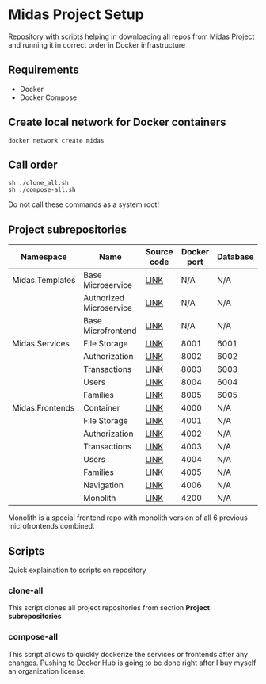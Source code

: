 # Midas Project Setup

Repository with scripts helping in downloading all repos from Midas Project and running it in correct order in Docker infrastructure

## Requirements
- Docker
- Docker Compose


## Create local network for Docker containers

```
docker network create midas
```

## Call order
```
sh ./clone_all.sh
sh ./compose-all.sh
```

Do not call these commands as a system root!

## Project subrepositories
| Namespace       | Name                    | Source code                                                                         | Docker port | Database |
|-----------------|-------------------------|-------------------------------------------------------------------------------------|-------------|----------|
| Midas.Templates | Base Microservice       | [LINK](https://github.com/BordowyRydwan/Midas.Templates.BaseMicroservice.git)       | N/A         | N/A      |
|                 | Authorized Microservice | [LINK](https://github.com/BordowyRydwan/Midas.Templates.AuthorizedMicroservice.git) | N/A         | N/A      |
|                 | Base Microfrontend      | [LINK](https://github.com/BordowyRydwan/Midas.Templates.BaseMicroservice.git)       | N/A         | N/A      |
| Midas.Services  | File Storage            | [LINK](https://github.com/BordowyRydwan/Midas.Services.FileStorage.git)             | 8001        | 6001     |
|                 | Authorization           | [LINK](https://github.com/BordowyRydwan/Midas.Services.Authorization.git)           | 8002        | 6002     |
|                 | Transactions            | [LINK](https://github.com/BordowyRydwan/Midas.Services.Transactions.git)            | 8003        | 6003     |
|                 | Users                   | [LINK](https://github.com/BordowyRydwan/Midas.Services.Users.git)                   | 8004        | 6004     |
|                 | Families                | [LINK](https://github.com/BordowyRydwan/Midas.Services.Families.git)                | 8005        | 6005     |
| Midas.Frontends | Container               | [LINK](https://github.com/BordowyRydwan/Midas.Frontends.Container.git)              | 4000        | N/A      |
|                 | File Storage            | [LINK](https://github.com/BordowyRydwan/Midas.Frontends.FileStorage.git)            | 4001        | N/A      |
|                 | Authorization           | [LINK](https://github.com/BordowyRydwan/Midas.Frontends.Authorization.git)          | 4002        | N/A      |
|                 | Transactions            | [LINK](https://github.com/BordowyRydwan/Midas.Frontends.Transactions.git)           | 4003        | N/A      |
|                 | Users                   | [LINK](https://github.com/BordowyRydwan/Midas.Frontends.Users.git)                  | 4004        | N/A      |
|                 | Families                | [LINK](https://github.com/BordowyRydwan/Midas.Frontends.Families.git)               | 4005        | N/A      |
|                 | Navigation              | [LINK](https://github.com/BordowyRydwan/Midas.Frontends.Navigation.git)             | 4006        | N/A      |
|                 | Monolith                | [LINK](https://github.com/BordowyRydwan/Midas.Frontends.Monolith.git)               | 4200        | N/A      |

Monolith is a special frontend repo with monolith version of all 6 previous microfrontends combined.

## Scripts
Quick explaination to scripts on repository

### clone-all
This script clones all project repositories from section **Project subrepositories**

### compose-all
This script allows to quickly dockerize the services or frontends after any changes. Pushing to Docker Hub is going to be done right after I buy myself an organization license.